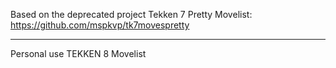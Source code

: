 Based on the deprecated project Tekken 7 Pretty Movelist: https://github.com/mspkvp/tk7movespretty

---

Personal use TEKKEN 8 Movelist
